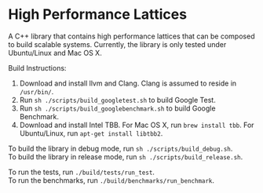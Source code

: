 # High Performance Lattices

A C++ library that contains high performance lattices that can be composed to build scalable systems. Currently, the library is only tested under Ubuntu/Linux and Mac OS X.

Build Instructions:

1. Download and install llvm and Clang. Clang is assumed to reside in `/usr/bin/`.
2. Run `sh ./scripts/build_googletest.sh` to build Google Test.
3. Run `sh ./scripts/build_googlebenchmark.sh` to build Google Benchmark.
3. Download and install Intel TBB. For Mac OS X, run `brew install tbb`. For Ubuntu/Linux, run `apt-get install libtbb2`.

To build the library in debug mode, run `sh ./scripts/build_debug.sh`.<br />
To build the library in release mode, run `sh ./scripts/build_release.sh`.

To run the tests, run `./build/tests/run_test`.<br />
To run the benchmarks, run `./build/benchmarks/run_benchmark`.
